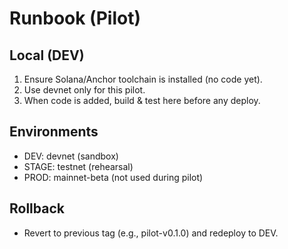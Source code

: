 # Runbook (Pilot)

## Local (DEV)
1) Ensure Solana/Anchor toolchain is installed (no code yet).
2) Use devnet only for this pilot.
3) When code is added, build & test here before any deploy.

## Environments
- DEV: devnet (sandbox)
- STAGE: testnet (rehearsal)
- PROD: mainnet-beta (not used during pilot)

## Rollback
- Revert to previous tag (e.g., pilot-v0.1.0) and redeploy to DEV.
